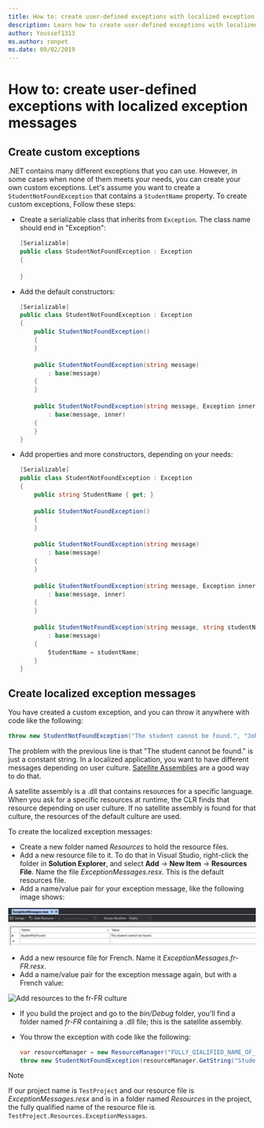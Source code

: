 ```yaml
---
title: How to: create user-defined exceptions with localized exception messages
description: Learn how to create user-defined exceptions with localized exception messages
author: Youssef1313
ms.author: ronpet
ms.date: 09/02/2019
---
```


# How to: create user-defined exceptions with localized exception messages

## Create custom exceptions
.NET contains many different exceptions that you can use. However, in some cases when none of them meets your needs, you can create your own custom exceptions.
Let's assume you want to create a `StudentNotFoundException` that contains a `StudentName` property.
To create custom exceptions, Follow these steps:

- Create a serializable class that inherits from `Exception`. The class name should end in "Exception":

    ```csharp
    [Serializable]
    public class StudentNotFoundException : Exception
    {
    
    }
    ```

- Add the default constructors:

    ```csharp
    [Serializable]
    public class StudentNotFoundException : Exception
    {
        public StudentNotFoundException()
        {
        }

        public StudentNotFoundException(string message)
            : base(message)
        {
        }

        public StudentNotFoundException(string message, Exception inner)
            : base(message, inner)
        {
        }
    }
    ```

- Add properties and more constructors, depending on your needs:

    ```csharp
    [Serializable]
    public class StudentNotFoundException : Exception
    {
        public string StudentName { get; }

        public StudentNotFoundException()
        {
        }

        public StudentNotFoundException(string message)
            : base(message)
        {
        }

        public StudentNotFoundException(string message, Exception inner)
            : base(message, inner)
        {
        }
	
        public StudentNotFoundException(string message, string studentName)
            : base(message)
        {
            StudentName = studentName;
        }
    }
    ```

## Create localized exception messages
You have created a custom exception, and you can throw it anywhere with code like the following:

```csharp
throw new StudentNotFoundException("The student cannot be found.", "John");
```

The problem with the previous line is that "The student cannot be found." is just a constant string. In a localized application, you want to have different messages depending on user culture.
[Satellite Assemblies](https://docs.microsoft.com/dotnet/framework/resources/creating-satellite-assemblies-for-desktop-apps) are a good way to do that.

A satellite assembly is a .dll that contains resources for a specific language. When you ask for a specific resources at runtime, the CLR finds that resource depending on user culture. If no satellite assembly is found for that culture, the resources of the default culture are used.


To create the localized exception messages:
- Create a new folder named *Resources* to hold the resource files.
- Add a new resource file to it. To do that in Visual Studio, right-click the folder in **Solution Explorer**, and select **Add** -> **New Item** -> **Resources File**. Name the file *ExceptionMessages.resx*. This is the default resources file.
- Add a name/value pair for your exception message, like the following image shows:

![Add resources to the default culture](media/add-resources-to-default-culture.jpg)

- Add a new resource file for French. Name it *ExceptionMessages.fr-FR.resx*.
- Add a name/value pair for the exception message again, but with a French value:

![Add resources to the fr-FR culture](media/add-resources-to-fr-culture)

- If you build the project and go to the *bin/Debug* folder, you'll find a folder named *fr-FR* containing a .dll file; this is the satellite assembly.

- You throw the exception with code like the following:

    ```csharp
    var resourceManager = new ResourceManager("FULLY_QIALIFIED_NAME_OF_RESOURCE_FILE", Assembly.GetExecutingAssembly());
    throw new StudentNotFoundException(resourceManager.GetString("StudentNotFound"), "John");
    ```

> [!NOTE]
> If our project name is `TestProject` and our resource file is *ExceptionMessages.resx* and is in a folder named *Resources* in the project, the fully qualified name of the resource file is `TestProject.Resources.ExceptionMessages`.
